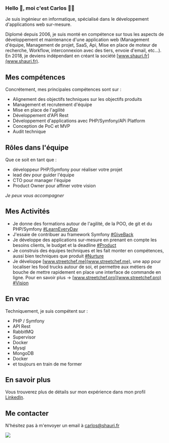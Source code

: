 ### Hello 👋, moi c'est Carlos 👨‍💻

Je suis ingénieur en informatique, spécialisé dans le développement d'applications web sur-mesure.  

Diplomé depuis 2006, je suis monté en compétence sur tous les aspects de développement et maintenance d'une application web (Management d'équipe, Management de projet, SaaS, Api, Mise en place de moteur de recherche, Workflow, interconnexion avec des tiers, envoie d'email, etc...).  
En 2018, je deviens indépendant en créant la société [www.shauri.fr](www.shauri.fr).

## Mes compétences

Concrétement, mes principales compétences sont sur :  
- Alignement des objectifs techniques sur les objectifs produits
- Management et recrutement d'équipe
- Mise en place de l'agilité
- Développement d'API Rest
- Développement d'applications avec PHP/Symfony/APi Platform
- Conception de PoC et MVP
- Audit technique

## Rôles dans l'équipe

Que ce soit en tant que :
- développeur PHP/Symfony pour réaliser votre projet
- lead dev pour guider l'équipe
- CTO pour manager l'équipe
- Product Owner pour affiner votre vision

_Je peux vous accompagner_

## Mes Activités

* Je donne des formations autour de l'agilité, de la POO, de git et du PHP/Symfony [#LearnEveryDay](#LearnEveryDay)
* J'essaie de contribuer au framework Symfony [#GiveBack](#GiveBack)
* Je développe des applications sur-mesure en prenant en compte les besoins clients, le budget et la deadline [#Product](#Product)
* Je construis des équipes techniques et les fait monter en compétences, aussi bien techniques que produit [#Nurture](#Nurture)
* Je développe [www.streetchef.me](www.streetchef.me), une app pour localiser les food trucks autour de soi, et permettre aux métiers de bouche de mettre rapidement en place une interface de commande en ligne. Pour en savoir plus -> [www.streetchef.pro](www.streetchef.pro) [#Vision](#Vision)

## En vrac

Techniquement, je suis compétent sur :  

* PHP / Symfony
* API Rest
* RabbitMQ
* Supervisor
* Docker
* Mysql
* MongoDB
* Docker
* et toujours en train de me former

## En savoir plus

Vous trouverez plus de détails sur mon expérience dans mon profil [LinkedIn](https://www.linkedin.com/in/carpda/).

## Me contacter

N'hésitez pas à m'envoyer un email à [carlos@shauri.fr](mailto:carlos@shauri.fr)

![](https://visitor-badge.glitch.me/badge?page_id=carlos.github)

<!--
**epitre/epitre** is a ✨ _special_ ✨ repository because its `README.md` (this file) appears on your GitHub profile.

Here are some ideas to get you started:

- 🔭 I’m currently working on ...
- 🌱 I’m currently learning ...
- 👯 I’m looking to collaborate on ...
- 🤔 I’m looking for help with ...
- 💬 Ask me about ...
- 📫 How to reach me: ...
- 😄 Pronouns: ...
- ⚡ Fun fact: ...
-->

